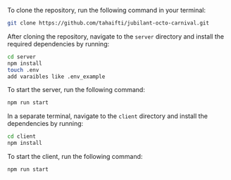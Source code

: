 
To clone the repository, run the following command in your terminal:

```bash
git clone https://github.com/tahaifti/jubilant-octo-carnival.git
```

After cloning the repository, navigate to the `server` directory and install the required dependencies by running:

```bash
cd server
npm install
touch .env
add varaibles like .env_example
```

To start the server, run the following command:

```bash
npm run start
```

In a separate terminal, navigate to the `client` directory and install the dependencies by running:

```bash
cd client
npm install
```

To start the client, run the following command:

```bash
npm run start
```
